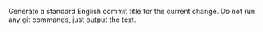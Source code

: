 Generate a standard English commit title for the current change. Do not run any git commands, just output the text.
